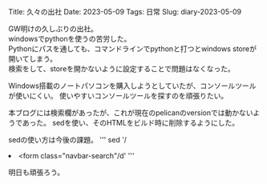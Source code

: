 Title: 久々の出社
Date: 2023-05-09
Tags: 日常
Slug: diary-2023-05-09

GW明けの久しぶりの出社。  
windowsでpythonを使うの苦労した。  
Pythonにパスを通しても、コマンドラインでpythonと打つとwindows storeが開いてしまう。  
検索をして、storeを開かないように設定することで問題はなくなった。  

Windows搭載のノートパソコンを購入しようとしていたが、コンソールツールが使いにくい。 
使いやすいコンソールツールを探すのを頑張りたい。  

本ブログには検索欄があったが、これが現在のpelicanのversionでは動かないようであった。 
sedを使い、そのHTMLをビルド時に削除するようにした。 

sedの使い方は今後の課題。
'''
sed '/<li><form class="navbar-search"/d'
'''

明日も頑張ろう。  
